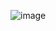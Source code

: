![image](https://user-images.githubusercontent.com/43849911/81497476-5719f200-92dc-11ea-807a-231a7854e7d9.png)
